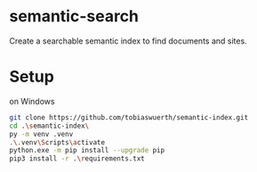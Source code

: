 # semantic-search

Create a searchable semantic index to find documents and sites.

# Setup
on Windows
```bash
git clone https://github.com/tobiaswuerth/semantic-index.git
cd .\semantic-index\
py -m venv .venv
.\.venv\Scripts\activate
python.exe -m pip install --upgrade pip
pip3 install -r .\requirements.txt
```